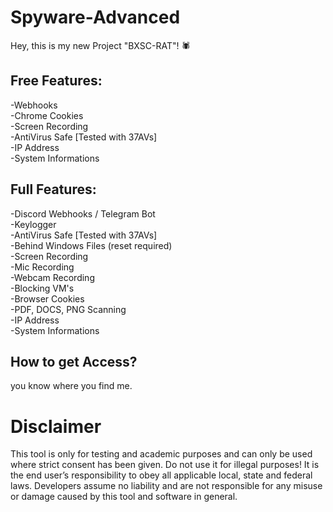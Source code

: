# Spyware-Advanced

Hey, this is my new Project "BXSC-RAT"! 🕷

## Free Features:
-Webhooks                                            
-Chrome Cookies                                            
-Screen Recording                                            
-AntiVirus Safe   [Tested with 37AVs]                                      
-IP Address                                            
-System Informations                                             


## Full Features:
-Discord Webhooks / Telegram Bot                                            
-Keylogger                                            
-AntiVirus Safe   [Tested with 37AVs]                                        
-Behind Windows Files (reset required)                                            
-Screen Recording                                            
-Mic Recording                                            
-Webcam Recording                                            
-Blocking VM's                                            
-Browser Cookies                                            
-PDF, DOCS, PNG Scanning      
-IP Address                                      
-System Informations                                            

## How to get Access?
you know where you find me.


# Disclaimer
This tool is only for testing and academic purposes and can only be used where strict consent has been given. Do not use it for illegal purposes! It is the end user’s responsibility to obey all applicable local, state and federal laws. Developers assume no liability and are not responsible for any misuse or damage caused by this tool and software in general.
